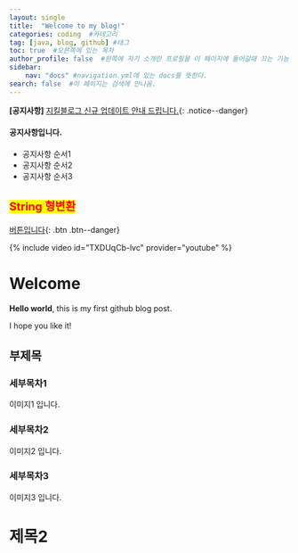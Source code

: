 ```yaml
---
layout: single
title:  "Welcome to my blog!"
categories: coding  #카테고리
tag: [java, blog, github] #태그
toc: true  #오른쪽에 있는 목차
author_profile: false  #왼쪽에 자기 소개란 프로필을 이 페이지에 들어갈때 끄는 기능
sidebar:
    nav: "docs" #navigation.yml에 있는 docs를 뜻한다.
search: false  #이 페이지는 검색에 안나옴.
---
```


**[공지사항]** [지킬블로그 신규 업데이트 안내 드립니다.](https://woolfiekim.github.io/coding/first){: .notice--danger} <!--공지사항 배너-->

<div class="notice--success">
<h4>공지사항입니다.</h4>
<ul>
    <li>공지사항 순서1</li>
    <li>공지사항 순서2</li>
    <li>공지사항 순서3</li>
</ul>
</div>

## <span style="color:red;font-size:15pt;background-color:yellow">String 형변환</span>

[버튼입니다](https://google.com){: .btn .btn--danger} <!--button-->


{% include video id="TXDUqCb-lvc" provider="youtube" %} <!--youtube-->


# Welcome

**Hello world**, this is my first github blog post.

I hope you like it!

## 부제목

### 세부목차1
이미지1 입니다.

### 세부목차2
이미지2 입니다.

### 세부목차3
이미지3 입니다.

# 제목2


<!-- 이미지 추가하는 태깅 : ![](https://~~~~~) -->